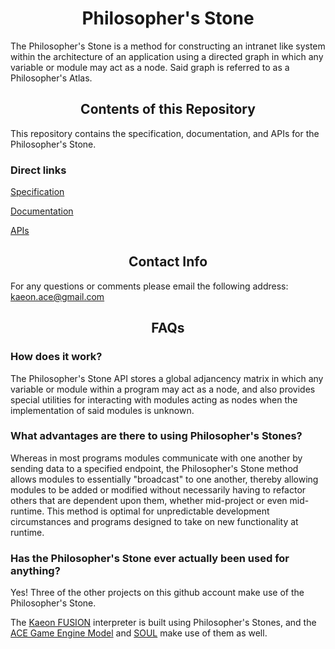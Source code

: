 <h1 align="center">Philosopher's Stone</h1>

The Philosopher's Stone is a method for constructing an intranet like system within the architecture of an application using a directed graph in which any variable or module may act as a node. Said graph is referred to as a Philosopher's Atlas.

<h2 align="center">Contents of this Repository</h2>

This repository contains the specification, documentation, and APIs for the Philosopher's Stone.

### Direct links

[Specification](https://github.com/Gallery-of-Kaeon/Philosophers-Stone/tree/master/Philosopher's%20Stone/Specification)

[Documentation](https://github.com/Gallery-of-Kaeon/Philosophers-Stone/blob/master/Philosopher's%20Stone/Documentation/README.md)

[APIs](https://github.com/Gallery-of-Kaeon/Philosophers-Stone/tree/master/Philosopher's%20Stone/API)

<h2 align="center">Contact Info</h2>

For any questions or comments please email the following address: kaeon.ace@gmail.com

<h2 align="center">FAQs</h2>

### How does it work?

The Philosopher's Stone API stores a global adjancency matrix in which any variable or module within a program may act as a node,
and also provides special utilities for interacting with modules acting as nodes when the implementation of said modules is unknown.

### What advantages are there to using Philosopher's Stones?

Whereas in most programs modules communicate with one another by sending data to a specified endpoint,
the Philosopher's Stone method allows modules to essentially "broadcast" to one another,
thereby allowing modules to be added or modified without necessarily having to refactor others that are dependent upon them,
whether mid-project or even mid-runtime.
This method is optimal for unpredictable development circumstances and programs designed to take on new functionality at runtime.

### Has the Philosopher's Stone ever actually been used for anything?

Yes!
Three of the other projects on this github account make use of the Philosopher's Stone.

The [Kaeon FUSION](https://github.com/Gallery-of-Kaeon/Kaeon-FUSION/blob/master/README.md) interpreter is built using Philosopher's Stones,
and the [ACE Game Engine Model](https://github.com/Gallery-of-Kaeon/Kaeon-ACE/blob/master/Kaeon%20ACE/Documentation/Game%20Engine%20Model/README.md) and [SOUL](https://github.com/Gallery-of-Kaeon/SOUL/blob/master/README.md) make use of them as well.